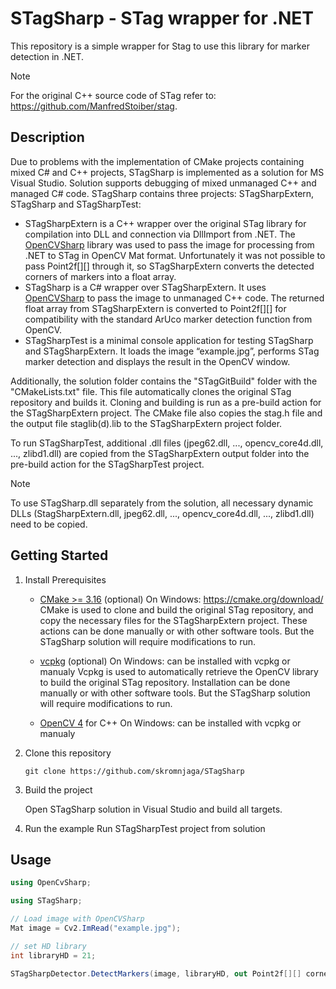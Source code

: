# STagSharp - STag wrapper for .NET

This repository is a simple wrapper for Stag to use this library for marker detection in .NET.

> [!NOTE]
> For the original C++ source code of STag refer to: https://github.com/ManfredStoiber/stag.

## Description

Due to problems with the implementation of CMake projects containing mixed C# and C++ projects, STagSharp is implemented as a solution for MS Visual Studio. Solution supports debugging of mixed unmanaged C++ and managed C# code. STagSharp contains three projects: STagSharpExtern, STagSharp and STagSharpTest: 
   - STagSharpExtern is a C++ wrapper over the original STag library for compilation into DLL and connection via DllImport from .NET. The [OpenCVSharp](https://github.com/shimat/opencvsharp) library was used to pass the image for processing from .NET to STag in OpenCV Mat format. Unfortunately it was not possible to pass Point2f[][] through it, so STagSharpExtern converts the detected corners of markers into a float array.
   - STagSharp is a C# wrapper over STagSharpExtern.  It uses [OpenCVSharp](https://github.com/shimat/opencvsharp) to pass the image to unmanaged C++ code. The returned float array from STagSharpExtern is converted to Point2f[][] for compatibility with the standard ArUco marker detection function from OpenCV.
   - STagSharpTest is a minimal console application for testing STagSharp and STagSharpExtern. It loads the image “example.jpg”, performs STag marker detection and displays the result in the OpenCV window.

Additionally, the solution folder contains the "STagGitBuild" folder with the "CMakeLists.txt" file. This file automatically clones the original STag repository and builds it. Cloning and building is run as a pre-build action for the STagSharpExtern project.  The CMake file also copies the stag.h file and the output file staglib(d).lib to the STagSharpExtern project folder.

To run STagSharpTest, additional .dll files (jpeg62.dll, ..., opencv_core4d.dll, ..., zlibd1.dll) are copied from the STagSharpExtern output folder into the pre-build action for the STagSharpTest project.

> [!NOTE]
> To use STagSharp.dll separately from the solution, all necessary dynamic DLLs (StagSharpExtern.dll, jpeg62.dll, ..., opencv_core4d.dll, ..., zlibd1.dll) need to be copied.

## Getting Started
1. Install Prerequisites

    - [CMake >= 3.16](https://cmake.org/getting-started/) (optional)
    On Windows: https://cmake.org/download/
    CMake is used to clone and build the original STag repository, and copy the necessary files for the STagSharpExtern project. These actions can be done manually or with other software tools. But the STagSharp solution will require modifications to run.

    - [vcpkg](https://vcpkg.io/) (optional)
    On Windows: can be installed with vcpkg or manualy
    Vcpkg is used to automatically retrieve the OpenCV library to build the original STag repository. Installation can be done manually or with other software tools. But the STagSharp solution will require modifications to run.

    - [OpenCV 4](https://opencv.org/get-started/) for C++
    On Windows: can be installed with vcpkg or manualy

2. Clone this repository
   
    `git clone https://github.com/skromnjaga/STagSharp`

3. Build the project

    Open STagSharp solution in Visual Studio and build all targets.
    
4. Run the example
    Run STagSharpTest project from solution


## Usage
```c#
using OpenCvSharp;

using STagSharp;

// Load image with OpenCVSharp
Mat image = Cv2.ImRead("example.jpg");

// set HD library
int libraryHD = 21;

STagSharpDetector.DetectMarkers(image, libraryHD, out Point2f[][] corners, out int[] ids);
```